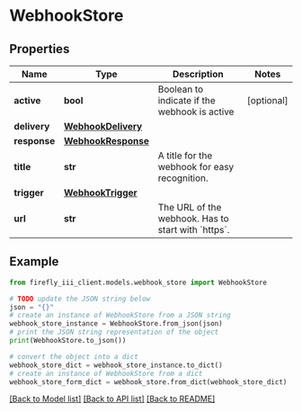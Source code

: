 # WebhookStore


## Properties

Name | Type | Description | Notes
------------ | ------------- | ------------- | -------------
**active** | **bool** | Boolean to indicate if the webhook is active | [optional] 
**delivery** | [**WebhookDelivery**](WebhookDelivery.md) |  | 
**response** | [**WebhookResponse**](WebhookResponse.md) |  | 
**title** | **str** | A title for the webhook for easy recognition. | 
**trigger** | [**WebhookTrigger**](WebhookTrigger.md) |  | 
**url** | **str** | The URL of the webhook. Has to start with &#x60;https&#x60;. | 

## Example

```python
from firefly_iii_client.models.webhook_store import WebhookStore

# TODO update the JSON string below
json = "{}"
# create an instance of WebhookStore from a JSON string
webhook_store_instance = WebhookStore.from_json(json)
# print the JSON string representation of the object
print(WebhookStore.to_json())

# convert the object into a dict
webhook_store_dict = webhook_store_instance.to_dict()
# create an instance of WebhookStore from a dict
webhook_store_form_dict = webhook_store.from_dict(webhook_store_dict)
```
[[Back to Model list]](../README.md#documentation-for-models) [[Back to API list]](../README.md#documentation-for-api-endpoints) [[Back to README]](../README.md)


